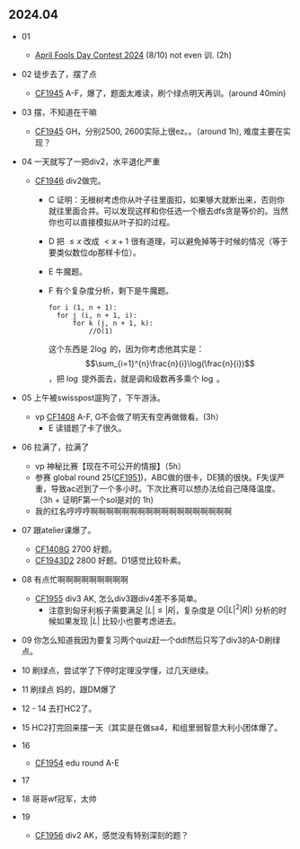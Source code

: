 ## 2024.04

- 01
  - [April Fools Day Contest 2024](https://codeforces.com/contest/1952) (8/10) not even 训. (2h)
  
- 02 徒步去了，摆了点
  - [CF1945](https://codeforces.com/contest/1945) A-F，爆了，题面太难读，刷个绿点明天再训。(around 40min)

- 03 摆，不知道在干嘛
  - [CF1945](https://codeforces.com/contest/1945) GH，分别2500, 2600实际上很ez。。（around 1h), 难度主要在实现？

- 04 一天就写了一把div2，水平退化严重

  - [CF1946](https://codeforces.com/contest/1946) div2做完。

    - C 证明：无根树考虑你从叶子往里面扣，如果够大就断出来，否则你就往里面合并。可以发现这样和你任选一个根去dfs贪是等价的。当然你也可以直接模拟从叶子扣的过程。

    - D 把 $\le x$ 改成 $< x + 1$ 很有道理，可以避免掉等于时候的情况（等于要类似数位dp那样卡位）。

    - E 牛魔题。

    - F 有个复杂度分析，剩下是牛魔题。

      ```
      for i (1, n + 1):
      	for j (i, n + 1, i):
      		for k (j, n + 1, k):
      			//O(1)
      ```

      这个东西是 $2\log$ 的，因为你考虑他其实是： $$\sum_{i=1}^{n}\frac{n}{i}\log(\frac{n}{i})$$ ，把 $\log$ 提外面去，就是调和级数再多乘个 $\log$ 。

- 05 上午被swisspost遛狗了，下午游泳。
  - vp [CF1408](https://codeforces.com/contest/1408) A-F, G不会做了明天有空再做做看。(3h）
    - E 读错题了卡了很久。

- 06 拉满了，拉满了

  - vp 神秘比赛【现在不可公开的情报】（5h）
  - 参赛 global round 25([CF1951](https://codeforces.com/contest/1951))，ABC做的很卡，DE猜的很快。F失误严重，导致ac迟到了一个多小时。下次比赛可以想办法给自己降降温度。（3h + 证明F第一个sol是对的 1h)
  - 我的红名哼哼哼啊啊啊啊啊啊啊啊啊啊啊啊啊啊啊啊啊啊

- 07 跟atelier课爆了。

  - [CF1408G](https://codeforces.com/contest/1408/problem/G) 2700 好题。
  - [CF1943D2](https://codeforces.com/contest/1943/problem/D2) 2800 好题。D1感觉比较朴素。

- 08 有点忙啊啊啊啊啊啊啊啊啊
  - [CF1955](https://codeforces.com/contest/1955) div3 AK, 怎么div3跟div4差不多简单。
    - 注意到匈牙利板子需要满足 $|L| \le |R|$，复杂度是 $O(|L|^2 |R|)$ 分析的时候如果发现 $|L|$ 比较小也要考虑进去。

- 09 你怎么知道我因为要复习两个quiz赶一个ddl然后只写了div3的A-D刷绿点。

- 10 刷绿点，尝试学了下停时定理没学懂，过几天继续。

- 11 刷绿点 妈的，跟DM爆了

- 12 - 14 去打HC2了。

- 15 HC2打完回来摆一天（其实是在做sa4，和组里弱智意大利小团体爆了。

- 16 

  - [CF1954](https://codeforces.com/contest/1954) edu round A-E

- 17

- 18 哥哥wf冠军，太帅

- 19 

  - [CF1956](https://codeforces.com/contest/1956) div2 AK，感觉没有特别深刻的题？

